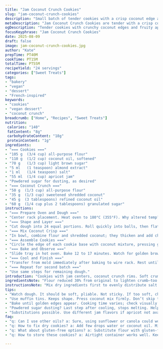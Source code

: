 ```yaml
---
title: "Jam Coconut Crunch Cookies"
slug: "jam-coconut-crunch-cookies"
description: "Small batch of tender cookies with a crisp coconut edge and fruity jelly center. Dairy free with coconut oil swap, egg free by design. Flour reduced slightly for delicate crumb but holds shape. Sugar balanced between brown and granulated for caramel notes and crispness. Vanilla replaced with almond extract for a subtle nutty aroma, and jam swapped to apricot to brighten flavors. The coconut topping adds texture contrast, baked until golden but not burnt. Healthy timing cues focus on color and tactile softness. Makes 2 dozen bite-size treats suitable for vegans and nut-sensitive bakers."
metaDescription: "Jam Coconut Crunch Cookies are tender with a crisp coconut edge and fruity center. Easy vegan treat for all!"
ogDescription: "Tender cookies with crunchy coconut edges and fruity apricot center. Vegan and nut-friendly delight for any occasion."
focusKeyphrase: "Jam Coconut Crunch Cookies"
date: 2025-08-09
draft: false
image: jam-coconut-crunch-cookies.jpg
author: "Kate"
prepTime: PT40M
cookTime: PT15M
totalTime: PT55M
recipeYield: "24 servings"
categories: ["Sweet Treats"]
tags:
- "bakery"
- "vegan"
- "dessert"
- "French-inspired"
keywords:
- "cookies"
- "vegan dessert"
- "coconut crunch"
breadcrumb: ["Home", "Recipes", "Sweet Treats"]
nutrition: 
 calories: "140"
 fatContent: "8g"
 carbohydrateContent: "18g"
 proteinContent: "1g"
ingredients:
- "=== Cookies ==="
- "105 g  (3/4 cup) all-purpose flour"
- "110 g  (1/2 cup) coconut oil, softened"
- "70 g   (1/3 cup) light brown sugar"
- "5 ml   (1 teaspoon) almond extract"
- "1 ml   (1/4 teaspoon) salt"
- "55 ml  (1/4 cup) apricot jam"
- "Powdered sugar for dusting, as desired"
- "=== Coconut Crunch ==="
- "50 g  (1/3 cup) all-purpose flour"
- "35 g  (1/3 cup) sweetened shredded coconut"
- "45 g  (3 tablespoons) refined coconut oil"
- "60 g  (1/4 cup plus 2 tablespoons) granulated sugar"
instructions:
- "=== Prepare Oven and Dough ==="
- "Center rack placement. Heat oven to 180°C (355°F). Why altered temp? Coconut oil browns faster than butter. Less flour means more delicate dough. Mix dry ingredients first using paddle or whisk attachment; ensures uniformity. Add softened coconut oil and brown sugar. Blend only until combined. Overmix = tough cookies. Extract follows to scent but almond gives subtle lift over vanilla’s sweetness. Dough will be soft but not sticky."
- "=== Shape and Layer ==="
- "Cut dough into 24 equal portions. Roll quickly into balls, then flatten thinly on counter — about 3 mm thick. Use muffin tin to support edges when assembling. Lay 12 flattened pieces flat inside muffin cups for even base. This controls spread and height. Rest is reserved."
- "=== Mix Coconut Crisp ==="
- "In bowl, combine flour and shredded coconut; they thicken and add chew. Pour in sugar then coconut oil. Stir till just moistened lumps form. Don’t overdo, or crunchy texture fails."
- "=== Assemble Cookies ==="
- "Circle the edge of each cookie base with coconut mixture, pressing gently to stick. Press center lightly with thumb, creates cavity for jam. Drop about 1 teaspoon apricot jam in each well. The contrast in texture critical here: crisp rim, tender center. Cool jam keeps shape during bake."
- "=== Bake and Observe ==="
- "Slide tray in hot oven. Bake 12 to 17 minutes. Watch for golden brown coconut edges; edges may darken first. Cookie base should firm without hardening. Press center -- slight give means done. Overbake = dryness. Too soon = doughy. Removing promptly essential to hold structure and texture."
- "=== Cool and Finish ==="
- "Transfer from mold immediately after baking to wire rack. Rest until completely cool; moisture redistributes. Dust with powdered sugar for light contrast and hint of sweetness. Store in airtight container at room temp up to 4 days. Coconut topping may soften over time but flavor holds."
- "=== Repeat for second batch ==="
- "Use same steps for remaining dough."
introduction: "Cookies with jam centers, coconut crunch rims. Soft crumb, crisp texture play. No eggs or dairy, safe for lactose intolerance and nut allergies. Switched butter to coconut oil here; melts quicker but lends coconut aroma and slight crisp. Brown sugar cut back, balanced by granulated in coconut mix. Apricot jam brightens, replaces original darker flavors. Almond extract adds subtle complexity—not too sweet like vanilla. Dough soft, handle gently. Muffin tins keep shape controlled; no spreading disasters if chilled briefly before use. Baking hot but lower temp than classic recipes to avoid coconut scorch. Watch edges color for doneness, not clock. Cool well before dusting. Keeps fresh if stored airtight but bite within days. Easy swap ideas available if coconut not favoured or jam scarce. Simple technique, focus on timing cues and textural contrasts instead of strict minute counts. Practical prep with efficient multitasking. Repeat with second batch. No fuss, just good results. No em dash headaches here—straightforward steps."
ingredientsNote: "Flour reduced 30% from original to lighten crumb—too much flour stiffens cookies, but too little means spreading and fragility. Coconut oil replaces butter; it melts faster and browns quicker, watch timing closely. Brown sugar cut slightly for less moisture but granulated sugar added in topping to keep crisp. Almond extract swapped for vanilla to add subtle nuttiness complementing coconut. Apricot jam brightens flavor profile, easily swapped to strawberry or peach if preferred, but notes shift. Sweetened shredded coconut used for balance of texture and sweetness; unsweetened can be used but expect less sweetness, increase sugar slightly. Coconut oil in topping ensures crispness - butter would soften quickly. Measure ingredients precisely. Dough should be soft and pliable but not sticky. Chill if overly soft to ease handling. Use powdered sugar sparingly for final dusting; enhances look but can mask textures if overdone."
instructionsNote: "Mix dry ingredients first to evenly distribute salt and flour. Coconut oil soft but not melted; too warm makes dough greasy. Blend just until uniform to avoid gluten overdevelopment which toughens cookies. Shape dough quickly; soft dough can be tricky but shaping in muffin tins traps dough, preventing spread. Coconut topping pressed lightly ensures it bakes into a crisp ring without sinking. Creating the jam well by thumb prevents spillover during bake, keeps jam contained and shiny. Baking temp reduced 5-10°C from butter recipes due to coconut oil tendency to brown sooner. Look for golden edges on coconut topping as primary doneness marker. Press center gently after 12 minutes for slight softness; firm but pliable means time to pull. Sticking on cooling rack prevents sogginess. Dusting powder sugar should be last step after cookies cold to avoid melting. Second batch reheats slightly in warm oven for crispness revival if soft. Common mistake: mixing too long, results dull cookies. Always trust visual and tactile cues over strict timers. Efficient to work in two batches using muffin tins; no need for trays lined with parchment. Clean tools immediately after mixing coconut dough as it thickens quickly."
tips:
- "Watch dough. It should be soft, pliable. Not sticky. If too soft, chill a bit. Coconut oil melts quicker than butter. Control with temperature."
- "Use muffin tins. Keeps shape. Press coconut mix firmly. Don’t skip that. Jam well should be created by thumb. Keeps jam in place while baking."
- "Bake until golden edges appear. Cooking time varies; check visually. Overbake? Cookies turn dry. Pull gently when slightly firm but not hard."
- "Powdered sugar dusting? Last step after cooling, stops melting. Helps maintain texture. Keep cookies in airtight container. Lasts few days."
- "Substitutions possible. Use different jam flavors if apricot not available. Strawberry, peach work too. Coconut? Go unsweetened. Adjust sugar amount."
faq:
- "q: Can I use other oils? a: Sure, using sunflower or canola could work. Results vary. Test to see how browning changes."
- "q: How to fix dry cookies? a: Add few drops water or coconut oil. Mix lightly. Not too much; retain texture though. Experiment with moisture."
- "q: What about gluten-free options? a: Substitute flour with gluten-free blend. Check baking time. Might need adjustments with liquid content too."
- "q: How to store these cookies? a: Airtight container works well. Keep at room temp. Can also freeze. Defrost in fridge, heat slightly before serving."

---
```


